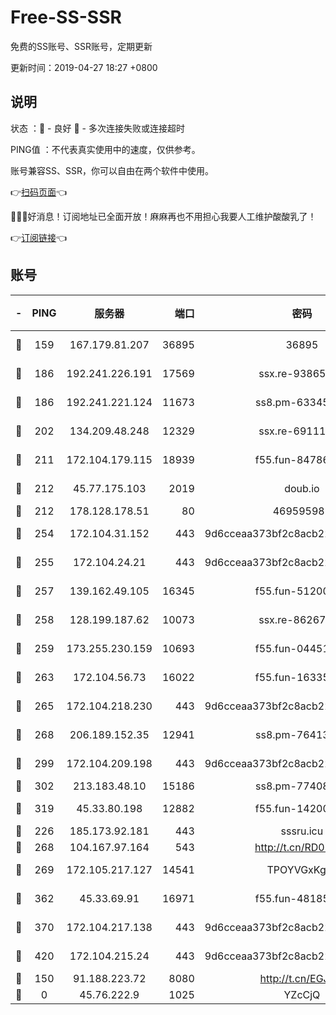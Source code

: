 # Free-SS-SSR

免费的SS账号、SSR账号，定期更新

更新时间：2019-04-27 18:27 +0800

## 说明

状态     ：🙂 - 良好 🙁 - 多次连接失败或连接超时

PING值   ：不代表真实使用中的速度，仅供参考。

账号兼容SS、SSR，你可以自由在两个软件中使用。

👉[扫码页面](https://liesauer.github.io/Free-SS-SSR/)👈

🎉🎉🎉好消息！订阅地址已全面开放！麻麻再也不用担心我要人工维护酸酸乳了！

👉[订阅链接](https://www.liesauer.net/yogurt/subscribe?ACCESS_TOKEN=DAYxR3mMaZAsaqUb)👈

## 账号

|-|PING|服务器|端口|密码|加密方式|区域|
|:----:|:----:|:-----:|-----:|:----:|:----:|:----:|
|🙂|159|167.179.81.207|36895|36895|aes-256-cfb|JP|
|🙂|186|192.241.226.191|17569|ssx.re-93865244|aes-256-cfb|US|
|🙂|186|192.241.221.124|11673|ss8.pm-63345432|aes-256-cfb|US|
|🙂|202|134.209.48.248|12329|ssx.re-69111768|aes-256-cfb|US|
|🙂|211|172.104.179.115|18939|f55.fun-84786774|aes-256-cfb|SG|
|🙂|212|45.77.175.103|2019|doub.io|aes-128-ctr|SG|
|🙂|212|178.128.178.51|80|469595985|chacha20|US|
|🙂|254|172.104.31.152|443|9d6cceaa373bf2c8acb22e60b6a58be6|aes-256-cfb|US|
|🙂|255|172.104.24.21|443|9d6cceaa373bf2c8acb22e60b6a58be6|aes-256-cfb|US|
|🙂|257|139.162.49.105|16345|f55.fun-51200650|aes-256-cfb|SG|
|🙂|258|128.199.187.62|10073|ssx.re-86267406|aes-256-cfb|SG|
|🙂|259|173.255.230.159|10693|f55.fun-04451373|aes-256-cfb|US|
|🙂|263|172.104.56.73|16022|f55.fun-16335586|aes-256-cfb|SG|
|🙂|265|172.104.218.230|443|9d6cceaa373bf2c8acb22e60b6a58be6|aes-256-cfb|US|
|🙂|268|206.189.152.35|12941|ss8.pm-76413871|aes-256-cfb|SG|
|🙂|299|172.104.209.198|443|9d6cceaa373bf2c8acb22e60b6a58be6|aes-256-cfb|US|
|🙂|302|213.183.48.10|15186|ss8.pm-77408215|rc4-md5|RU|
|🙂|319|45.33.80.198|12882|f55.fun-14200108|aes-256-cfb|US|
|🙂|226|185.173.92.181|443|sssru.icu|rc4-md5|RU|
|🙂|268|104.167.97.164|543|http://t.cn/RD0D7sx|rc4-md5|CA|
|🙂|269|172.105.217.127|14541|TPOYVGxKglpi|aes-256-cfb|JP|
|🙂|362|45.33.69.91|16971|f55.fun-48185510|aes-256-cfb|US|
|🙂|370|172.104.217.138|443|9d6cceaa373bf2c8acb22e60b6a58be6|aes-256-cfb|US|
|🙂|420|172.104.215.24|443|9d6cceaa373bf2c8acb22e60b6a58be6|aes-256-cfb|US|
|🙁|150|91.188.223.72|8080|http://t.cn/EGJIyrl|rc4-md5|RU|
|🙁|0|45.76.222.9|1025|YZcCjQ|rc4-md5|JP|
